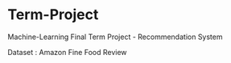 # Term-Project
Machine-Learning Final Term Project - Recommendation System

Dataset : Amazon Fine Food Review
